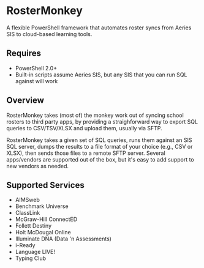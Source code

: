 # RosterMonkey

A flexible PowerShell framework that automates roster syncs from Aeries SIS to cloud-based learning tools.

## Requires

* PowerShell 2.0+
* Built-in scripts assume Aeries SIS, but any SIS that you can run SQL against will work

## Overview

RosterMonkey takes (most of) the monkey work out of syncing school rosters to third party apps, by providing a straighforward way to export SQL queries to CSV/TSV/XLSX and upload them, usually via SFTP.

RosterMonkey takes a given set of SQL queries, runs them against an SIS SQL server, dumps the results to a file format of your choice (e.g., CSV or XLSX), then sends those files to a remote SFTP server. Several apps/vendors are supported out of the box, but it's easy to add support to new vendors as needed.

## Supported Services

* AIMSweb
* Benchmark Universe
* ClassLink
* McGraw-Hill ConnectED
* Follett Destiny
* Holt McDougal Online
* Illuminate DNA (Data 'n Assessments)
* i-Ready
* Language LIVE!
* Typing Club